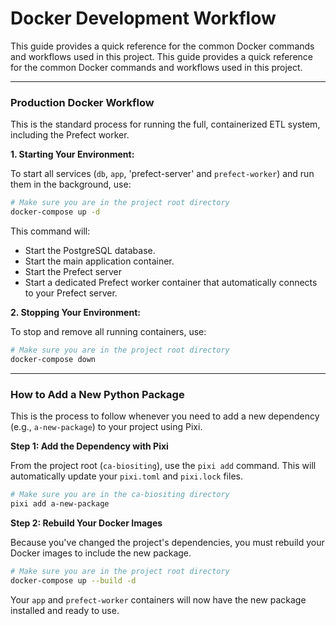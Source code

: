 # Docker Development Workflow

This guide provides a quick reference for the common Docker commands and
workflows used in this project. This guide provides a quick reference for the
common Docker commands and workflows used in this project.

---

### Production Docker Workflow

This is the standard process for running the full, containerized ETL system,
including the Prefect worker.

**1. Starting Your Environment:**

To start all services (`db`, `app`, 'prefect-server' and `prefect-worker`) and
run them in the background, use:

```bash
# Make sure you are in the project root directory
docker-compose up -d
```

This command will:

- Start the PostgreSQL database.
- Start the main application container.
- Start the Prefect server
- Start a dedicated Prefect worker container that automatically connects to your
  Prefect server.

**2. Stopping Your Environment:**

To stop and remove all running containers, use:

```bash
# Make sure you are in the project root directory
docker-compose down
```

---

### How to Add a New Python Package

This is the process to follow whenever you need to add a new dependency (e.g.,
`a-new-package`) to your project using Pixi.

**Step 1: Add the Dependency with Pixi**

From the project root (`ca-biositing`), use the `pixi add` command. This will
automatically update your `pixi.toml` and `pixi.lock` files.

```bash
# Make sure you are in the ca-biositing directory
pixi add a-new-package
```

**Step 2: Rebuild Your Docker Images**

Because you've changed the project's dependencies, you must rebuild your Docker
images to include the new package.

```bash
# Make sure you are in the project root directory
docker-compose up --build -d
```

Your `app` and `prefect-worker` containers will now have the new package
installed and ready to use.
